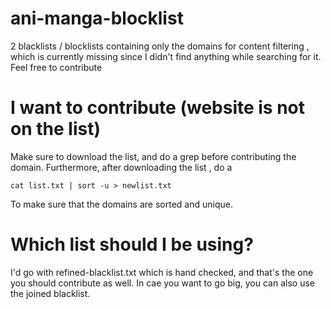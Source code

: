 # ani-manga-blocklist
2 blacklists / blocklists containing only the domains for content filtering , which is currently missing since I didn't find anything while searching for it.
Feel free to contribute


# I want to contribute (website is not on the list)
Make sure to download the list, and do a grep before contributing the domain.
Furthermore, after downloading the list , do a 
```
cat list.txt | sort -u > newlist.txt
```
To make sure that the domains are sorted and unique.

# Which list should I be using?
I'd go with refined-blacklist.txt which is hand checked, and that's the one you should contribute as well.
In cae you want to go big, you can also use the joined blacklist.
